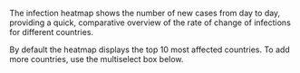 The infection heatmap shows the number of new cases from day to day, providing a quick, comparative overview of the rate of change of infections for different countries.

By default the heatmap displays the top 10 most affected countries. To add more countries, use the multiselect box below.